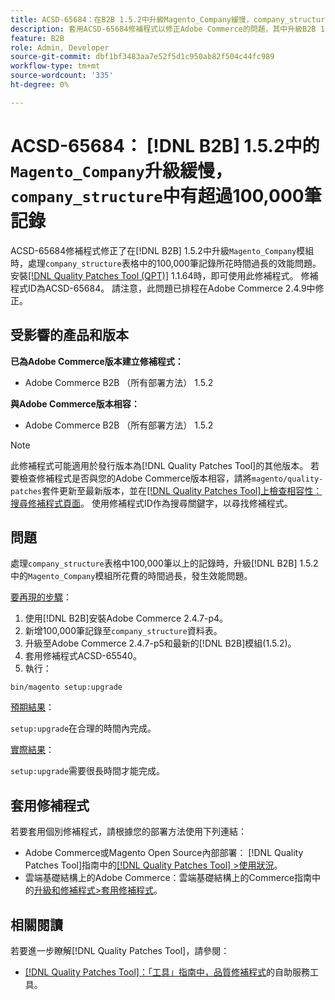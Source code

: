 ```yaml
---
title: ACSD-65684：在B2B 1.5.2中升級Magento_Company緩慢，company_structure中有超過100,000筆記錄
description: 套用ACSD-65684修補程式以修正Adobe Commerce的問題，其中升級B2B 1.5.2中的Magento_Company模組耗時過長，因為company_structure表格中處理大量記錄(~100,000+)。
feature: B2B
role: Admin, Developer
source-git-commit: dbf1bf3483aa7e52f5d1c950ab82f504c44fc989
workflow-type: tm+mt
source-wordcount: '335'
ht-degree: 0%

---
```



# ACSD-65684： [!DNL B2B] 1.5.2中的`Magento_Company`升級緩慢，`company_structure`中有超過100,000筆記錄

ACSD-65684修補程式修正了在[!DNL B2B] 1.5.2中升級`Magento_Company`模組時，處理`company_structure`表格中的100,000筆記錄所花時間過長的效能問題。 安裝[[!DNL Quality Patches Tool (QPT)]](/help/tools/quality-patches-tool/quality-patches-tool-to-self-serve-quality-patches.md) 1.1.64時，即可使用此修補程式。 修補程式ID為ACSD-65684。 請注意，此問題已排程在Adobe Commerce 2.4.9中修正。

## 受影響的產品和版本

**已為Adobe Commerce版本建立修補程式：**

* Adobe Commerce B2B （所有部署方法） 1.5.2

**與Adobe Commerce版本相容：**

* Adobe Commerce B2B （所有部署方法） 1.5.2

>[!NOTE]
>
>此修補程式可能適用於發行版本為[!DNL Quality Patches Tool]的其他版本。 若要檢查修補程式是否與您的Adobe Commerce版本相容，請將`magento/quality-patches`套件更新至最新版本，並在[[!DNL Quality Patches Tool]上檢查相容性：搜尋修補程式頁面](https://experienceleague.adobe.com/tools/commerce-quality-patches/index.html)。 使用修補程式ID作為搜尋關鍵字，以尋找修補程式。

## 問題

處理`company_structure`表格中100,000筆以上的記錄時，升級[!DNL B2B] 1.5.2中的`Magento_Company`模組所花費的時間過長，發生效能問題。

<u>要再現的步驟</u>：

1. 使用[!DNL B2B]安裝Adobe Commerce 2.4.7-p4。
1. 新增100,000筆記錄至`company_structure`資料表。
1. 升級至Adobe Commerce 2.4.7-p5和最新的[!DNL B2B]模組(1.5.2)。
1. 套用修補程式ACSD-65540。
1. 執行：

```
bin/magento setup:upgrade
```

<u>預期結果</u>：

`setup:upgrade`在合理的時間內完成。

<u>實際結果</u>：

`setup:upgrade`需要很長時間才能完成。

## 套用修補程式

若要套用個別修補程式，請根據您的部署方法使用下列連結：

* Adobe Commerce或Magento Open Source內部部署： [!DNL Quality Patches Tool]指南中的[[!DNL Quality Patches Tool] >使用狀況](/help/tools/quality-patches-tool/usage.md)。
* 雲端基礎結構上的Adobe Commerce：雲端基礎結構上的Commerce指南中的[升級和修補程式>套用修補程式](https://experienceleague.adobe.com/docs/commerce-cloud-service/user-guide/develop/upgrade/apply-patches.html)。

## 相關閱讀

若要進一步瞭解[!DNL Quality Patches Tool]，請參閱：

* [[!DNL Quality Patches Tool]：「工具」指南中，品質修補程式](/help/tools/quality-patches-tool/quality-patches-tool-to-self-serve-quality-patches.md)的自助服務工具。
